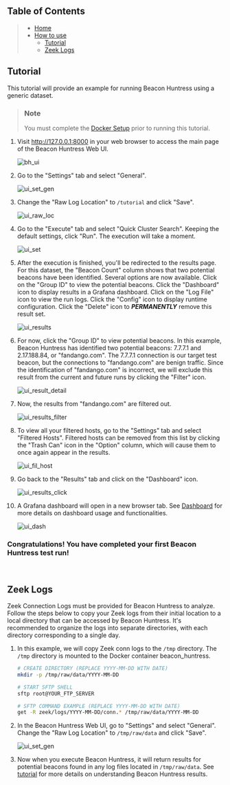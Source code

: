 ## **Table of Contents**

> - [Home](../../../readme.md)
> - [How to use](#howtouse)
>   - [Tutorial](#bh_tutorial)
>   - [Zeek Logs](#zeek)

## <a name="bh_tutorial"></a>**Tutorial**

This tutorial will provide an example for running Beacon Huntress using a generic dataset.

> ### **Note**
>
> You must complete the [Docker Setup](#docker) prior to running this tutorial.

1. Visit http://127.0.0.1:8000 in your web browser to access the main page of the Beacon Huntress Web UI.

   ![bh_ui](/assets/img/bh/home_page.png)

2. Go to the "Settings" tab and select "General".

   ![ui_set_gen](/assets/img/bh/gen_settings.png)

3. Change the "Raw Log Location" to `/tutorial` and click "Save".

   ![ui_raw_loc](/assets/img/bh/set_tutorial.png)

4. Go to the "Execute" tab and select "Quick Cluster Search". Keeping the default settings, click "Run". The execution will take a moment.

   ![ui_set](/assets/img/bh/search_quick_cluster.png)

5. After the execution is finished, you'll be redirected to the results page. For this dataset, the "Beacon Count" column shows that two potential beacons have been identified. Several options are now available. Click on the "Group ID" to view the potential beacons. Click the "Dashboard" icon to display results in a Grafana dashboard. Click on the "Log File" icon to view the run logs. Click the "Config" icon to display runtime configuration. Click the "Delete" icon to <i><b>PERMANENTLY</b></i> remove this result set.

   ![ui_results](/assets/img/bh/results_quick_cluster.png)

6. For now, click the "Group ID" to view potential beacons. In this example, Beacon Huntress has identified two potential beacons: 7.7.7.1 and 2.17.188.84, or "fandango.com". The 7.7.7.1 connection is our target test beacon, but the connections to "fandango.com" are benign traffic. Since the identification of "fandango.com" is incorrect, we will exclude this result from the current and future runs by clicking the "Filter" icon.

   ![ui_result_detail](/assets/img/bh/results_details_highlight.png)

7. Now, the results from "fandango.com" are filtered out.

   ![ui_results_filter](/assets/img/bh/results_details_filtered.png)

8. To view all your filtered hosts, go to the "Settings" tab and select "Filtered Hosts". Filtered hosts can be removed from this list by clicking the "Trash Can" icon in the "Option" column, which will cause them to once again appear in the results.

   ![ui_fil_host](/assets/img/bh/filtered_hosts.png)

9. Go back to the "Results" tab and click on the "Dashboard" icon.

   ![ui_results_click](/assets/img/bh/result_dash_highlighted.png)

10. A Grafana dashboard will open in a new browser tab. See [Dashboard]() for more details on dashboard usage and functionalities.

    ![ui_dash](/assets/img/bh/dash_main.png)

### Congratulations! You have completed your first Beacon Huntress test run!

<br>

## <a name="zeek"></a>**Zeek Logs**

Zeek Connection Logs must be provided for Beacon Huntress to analyze. Follow the steps below to copy your Zeek logs from their initial location to a local directory that can be accessed by Beacon Huntress. It's recommended to organize the logs into separate directories, with each directory corresponding to a single day.

1. In this example, we will copy Zeek conn logs to the `/tmp` directory. The `/tmp` directory is mounted to the Docker container beacon_huntress.

   ```bash
   # CREATE DIRECTORY (REPLACE YYYY-MM-DD WITH DATE)
   mkdir -p /tmp/raw/data/YYYY-MM-DD

   # START SFTP SHELL
   sftp root@YOUR_FTP_SERVER

   # SFTP COMMAND EXAMPLE (REPLACE YYYY-MM-DD WITH DATE)
   get -R zeek/logs/YYYY-MM-DD/conn.* /tmp/raw/data/YYYY-MM-DD
   ```

2. In the Beacon Huntress Web UI, go to "Settings" and select "General". Change the "Raw Log Location" to `/tmp/raw/data` and click "Save".

   ![ui_set_gen](/assets/img/bh/gen_settings.png)

3. Now when you execute Beacon Huntress, it will return results for potential beacons found in any log files located in `/tmp/raw/data`. See [tutorial](#tutorial) for more details on understanding Beacon Huntress results.
